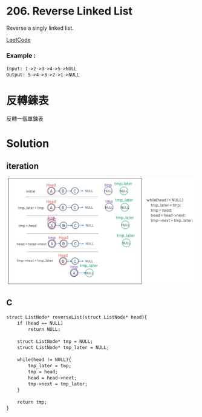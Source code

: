 # 206. Reverse Linked List
Reverse a singly linked list.

[LeetCode](https://leetcode.com/problems/reverse-linked-list/)

### Example :
```
Input: 1->2->3->4->5->NULL
Output: 5->4->3->2->1->NULL
```

# 反轉鍊表
反轉一個單鍊表


# Solution  
## iteration
<img src="img/206.JPG" width = "700"/>  

## C

```
struct ListNode* reverseList(struct ListNode* head){
    if (head == NULL)
        return NULL;
        
    struct ListNode* tmp = NULL;
    struct ListNode* tmp_later = NULL;

    while(head != NULL){
        tmp_later = tmp;
        tmp = head;
        head = head->next;
        tmp->next = tmp_later;
    }

    return tmp;
}
```


